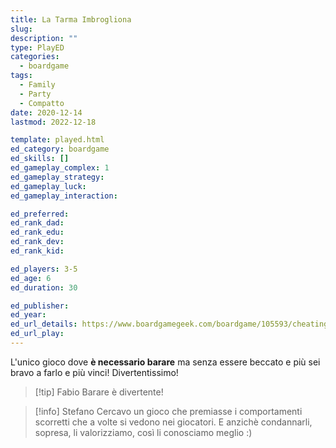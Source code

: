 ```yaml
---
title: La Tarma Imbrogliona
slug: 
description: ""
type: PlayED
categories:
  - boardgame
tags:
  - Family
  - Party
  - Compatto
date: 2020-12-14
lastmod: 2022-12-18

template: played.html
ed_category: boardgame
ed_skills: []
ed_gameplay_complex: 1
ed_gameplay_strategy: 
ed_gameplay_luck: 
ed_gameplay_interaction: 

ed_preferred: 
ed_rank_dad: 
ed_rank_edu: 
ed_rank_dev: 
ed_rank_kid: 

ed_players: 3-5
ed_age: 6
ed_duration: 30

ed_publisher: 
ed_year: 
ed_url_details: https://www.boardgamegeek.com/boardgame/105593/cheating-moth
ed_url_play: 
---
```


L'unico gioco dove **è necessario barare** ma senza essere beccato e più sei bravo a farlo e più vinci! Divertentissimo!

> [!tip] Fabio
> Barare è divertente!

> [!info] Stefano
> Cercavo un gioco che premiasse i comportamenti scorretti che a volte si vedono nei giocatori. E anzichè condannarli, sopresa, li valorizziamo, così li conosciamo meglio :)
